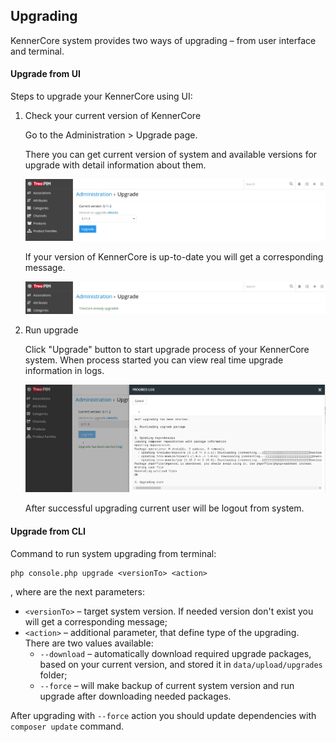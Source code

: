 ## Upgrading

KennerCore system provides two ways of upgrading – from user interface and terminal.

#### Upgrade from UI

Steps to upgrade your KennerCore using UI:

1. Check your current version of KennerCore

    Go to the Administration > Upgrade page.

    There you can get current version of system and available versions for upgrade with detail information about them.
        
    ![upgrade_page_available](../../_assets/upgrading/upgrade_page_available_en.png)
        
    If your version of KennerCore is up-to-date you will get a corresponding message.
            
    ![upgrade_page_updated](../../_assets/upgrading/upgrade_page_upgdated_en.png)
    
2. Run upgrade

    Click "Upgrade" button to start upgrade process of your KennerCore system. When process started you can view real time upgrade information in logs.

    ![upgrade_page_logs](../../_assets/upgrading/upgrade_page_logs_en.png)

    After successful upgrading current user will be logout from system.

#### Upgrade from CLI
Command to run system upgrading from terminal:
```
php console.php upgrade <versionTo> <action>
```
, where are the next parameters:
* ``<versionTo>`` – target system version. If needed version don't exist you will get a corresponding message;
* ``<action>`` – additional parameter, that define type of the upgrading. There are two values available:
    - ```--download``` – automatically download required upgrade packages, based on your current version, and stored it in `data/upload/upgrades` folder;
    - ```--force``` – will make backup of current system version and run upgrade after downloading needed packages.

After upgrading with `--force` action you should update dependencies with `composer update` command.
